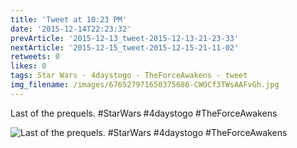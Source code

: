 ```yaml
---
title: 'Tweet at 10:23 PM'
date: '2015-12-14T22:23:32'
prevArticle: '2015-12-13_tweet-2015-12-13-21-23-33'
nextArticle: '2015-12-15_tweet-2015-12-15-21-11-02'
retweets: 0
likes: 0
tags: Star Wars - 4daystogo - TheForceAwakens - tweet
img_filename: /images/676527971650375686-CWOCf3TWsAAFvGh.jpg
---
```

Last of the prequels. #StarWars #4daystogo #TheForceAwakens

![Last of the prequels. #StarWars #4daystogo #TheForceAwakens](/images/676527971650375686-CWOCf3TWsAAFvGh.jpg "Last of the prequels. #StarWars #4daystogo #TheForceAwakens")
